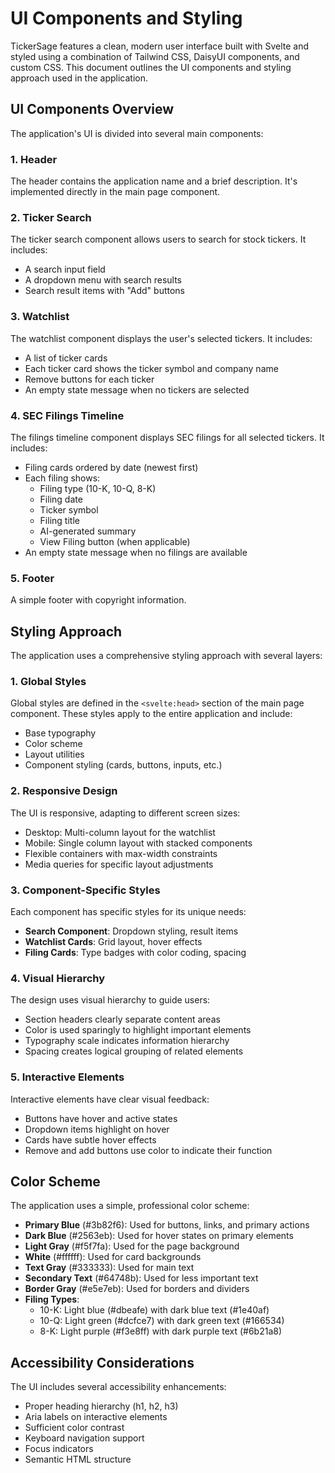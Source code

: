 # UI Components and Styling

TickerSage features a clean, modern user interface built with Svelte and styled using a combination of Tailwind CSS, DaisyUI components, and custom CSS. This document outlines the UI components and styling approach used in the application.

## UI Components Overview

The application's UI is divided into several main components:

### 1. Header

The header contains the application name and a brief description. It's implemented directly in the main page component.

### 2. Ticker Search

The ticker search component allows users to search for stock tickers. It includes:
- A search input field
- A dropdown menu with search results
- Search result items with "Add" buttons

### 3. Watchlist

The watchlist component displays the user's selected tickers. It includes:
- A list of ticker cards
- Each ticker card shows the ticker symbol and company name
- Remove buttons for each ticker
- An empty state message when no tickers are selected

### 4. SEC Filings Timeline

The filings timeline component displays SEC filings for all selected tickers. It includes:
- Filing cards ordered by date (newest first)
- Each filing shows:
  - Filing type (10-K, 10-Q, 8-K)
  - Filing date
  - Ticker symbol
  - Filing title
  - AI-generated summary
  - View Filing button (when applicable)
- An empty state message when no filings are available

### 5. Footer

A simple footer with copyright information.

## Styling Approach

The application uses a comprehensive styling approach with several layers:

### 1. Global Styles

Global styles are defined in the `<svelte:head>` section of the main page component. These styles apply to the entire application and include:
- Base typography
- Color scheme
- Layout utilities
- Component styling (cards, buttons, inputs, etc.)

### 2. Responsive Design

The UI is responsive, adapting to different screen sizes:
- Desktop: Multi-column layout for the watchlist
- Mobile: Single column layout with stacked components
- Flexible containers with max-width constraints
- Media queries for specific layout adjustments

### 3. Component-Specific Styles

Each component has specific styles for its unique needs:
- **Search Component**: Dropdown styling, result items
- **Watchlist Cards**: Grid layout, hover effects
- **Filing Cards**: Type badges with color coding, spacing

### 4. Visual Hierarchy

The design uses visual hierarchy to guide users:
- Section headers clearly separate content areas
- Color is used sparingly to highlight important elements
- Typography scale indicates information hierarchy
- Spacing creates logical grouping of related elements

### 5. Interactive Elements

Interactive elements have clear visual feedback:
- Buttons have hover and active states
- Dropdown items highlight on hover
- Cards have subtle hover effects
- Remove and add buttons use color to indicate their function

## Color Scheme

The application uses a simple, professional color scheme:
- **Primary Blue** (#3b82f6): Used for buttons, links, and primary actions
- **Dark Blue** (#2563eb): Used for hover states on primary elements
- **Light Gray** (#f5f7fa): Used for the page background
- **White** (#ffffff): Used for card backgrounds
- **Text Gray** (#333333): Used for main text
- **Secondary Text** (#64748b): Used for less important text
- **Border Gray** (#e5e7eb): Used for borders and dividers
- **Filing Types**:
  - 10-K: Light blue (#dbeafe) with dark blue text (#1e40af)
  - 10-Q: Light green (#dcfce7) with dark green text (#166534)
  - 8-K: Light purple (#f3e8ff) with dark purple text (#6b21a8)

## Accessibility Considerations

The UI includes several accessibility enhancements:
- Proper heading hierarchy (h1, h2, h3)
- Aria labels on interactive elements
- Sufficient color contrast
- Keyboard navigation support
- Focus indicators
- Semantic HTML structure 